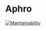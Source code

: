 # Aphro
[![Maintainability](https://api.codeclimate.com/v1/badges/b3d189b1f02d752f66cd/maintainability)](https://codeclimate.com/github/Niyapmet05/Aphro/maintainability)